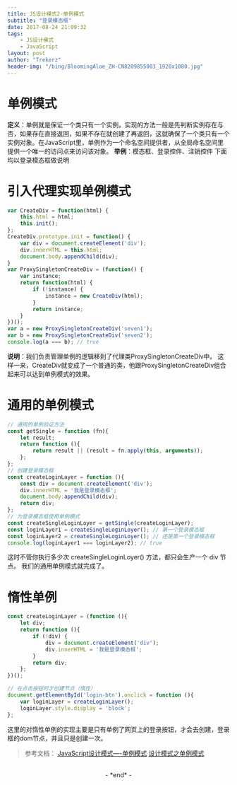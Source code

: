 ```yaml
---
title: JS设计模式2-单例模式
subtitle: "登录模态框"
date: 2017-08-24 21:09:32
tags: 
	- JS设计模式
	- JavaScript
layout: post
author: "Trekerz"
header-img: "/bing/BloomingAloe_ZH-CN8209855003_1920x1080.jpg"
---
```


# **单例模式**

**定义**：单例就是保证一个类只有一个实例，实现的方法一般是先判断实例存在与否，如果存在直接返回，如果不存在就创建了再返回，这就确保了一个类只有一个实例对象。
​    在JavaScript里，单例作为一个命名空间提供者，从全局命名空间里提供一个唯一的访问点来访问该对象。
**举例**：模态框、登录控件、注销控件
下面均以登录模态框做说明

# **引入代理实现单例模式**

```js
var CreateDiv = function(html) {
	this.html = html;
	this.init();
};
CreateDiv.prototype.init = function() {
	var div = document.createElement('div');
	div.innerHTML = this.html;
	document.body.appendChild(div);
}
var ProxySingletonCreateDiv = (function() {
	var instance;
	return function(html) {
		if (!instance) {
			instance = new CreateDiv(html);
		}
		return instance;
	}
})();
var a = new ProxySingletonCreateDiv('seven1');
var b = new ProxySingletonCreateDiv('seven2');
console.log(a === b); // true
```

**说明**：我们负责管理单例的逻辑移到了代理类ProxySingletonCreateDiv中。
这样一来，CreateDiv就变成了一个普通的类，他跟ProxySingletonCreateDiv组合起来可以达到单例模式的效果。

# **通用的单例模式**

```js
// 通用的单例验证方法
const getSingle = function (fn){
	let result;
	return function (){
		return result || (result = fn.apply(this, arguments));
	};
};
// 创建登录模态框
const createLoginLayer = function (){
	const div = document.createElement('div');
	div.innerHTML = '我是登录模态框';
	document.body.appendChild(div);
	return div;
};
// 为登录模态框使用单例模式
const createSingleLoginLoyer = getSingle(createLoginLayer);
const loginLayer1 = createSingleLoginLoyer(); // 第一个登录模态框
const loginLayer2 = createSingleLoginLoyer(); // 还是第一个登录模态框
console.log(loginLayer1 === loginLayer2); // true
```

这时不管你执行多少次 createSingleLoginLoyer() 方法，都只会生产一个 div 节点。
我们的通用单例模式就完成了。  

# **惰性单例**

```js
const createLoginLayer = (function (){
	let div;
	return function (){
		if (!div) {
			div = document.createElement('div');
			div.innerHTML = '我是登录模态框';
		}
		return div;
	};
})();

// 在点击按钮时才创建节点（惰性）
document.getElementById('login-btn').onclick = function (){
	var loginLayer = createLoginLayer();
	loginLayer.style.display = 'block';
};
```

这里的对惰性单例的实现主要是只有单例了网页上的登录按钮，才会去创建，登录框的dom节点，并且只是创建一次。



> 参考文档：
> [JavaScript设计模式—-单例模式](https://segmentfault.com/a/1190000006049548)
> [设计模式之单例模式](http://www.cnblogs.com/TomXu/archive/2012/02/20/2352817.html)

<br/>

<center>-&nbsp;*end*&nbsp;-</center>

<br/>